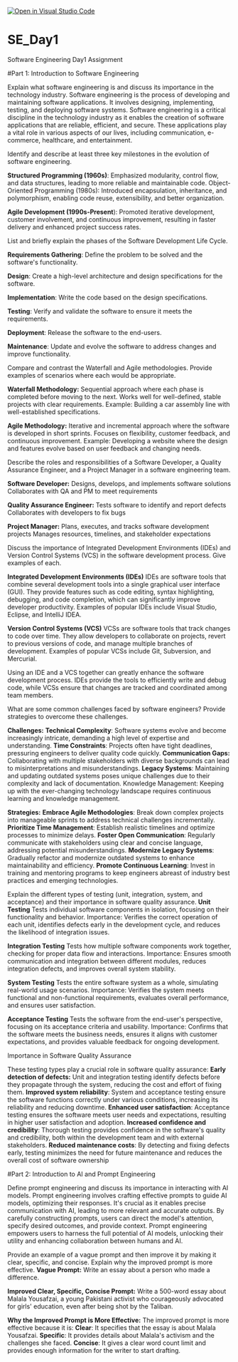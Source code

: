 [![Open in Visual Studio Code](https://classroom.github.com/assets/open-in-vscode-2e0aaae1b6195c2367325f4f02e2d04e9abb55f0b24a779b69b11b9e10269abc.svg)](https://classroom.github.com/online_ide?assignment_repo_id=15566742&assignment_repo_type=AssignmentRepo)
# SE_Day1
Software Engineering Day1 Assignment

#Part 1: Introduction to Software Engineering

Explain what software engineering is and discuss its importance in the technology industry.
Software engineering is the process of developing and maintaining software applications. It involves designing, implementing, testing, and deploying software systems. Software engineering is a critical discipline in the technology industry as it enables the creation of software applications that are reliable, efficient, and secure. These applications play a vital role in various aspects of our lives, including communication, e-commerce, healthcare, and entertainment.

Identify and describe at least three key milestones in the evolution of software engineering.

**Structured Programming (1960s)**: Emphasized modularity, control flow, and data structures, leading to more reliable and maintainable code.
Object-Oriented Programming (1980s): Introduced encapsulation, inheritance, and polymorphism, enabling code reuse, extensibility, and better organization.

**Agile Development (1990s-Present**): Promoted iterative development, customer involvement, and continuous improvement, resulting in faster delivery and enhanced project success rates.

List and briefly explain the phases of the Software Development Life Cycle.

**Requirements Gathering**: Define the problem to be solved and the software's functionality.

**Design**: Create a high-level architecture and design specifications for the software.

**Implementation**: Write the code based on the design specifications.

**Testing**: Verify and validate the software to ensure it meets the requirements.

**Deployment**: Release the software to the end-users.

**Maintenance**: Update and evolve the software to address changes and improve functionality.

Compare and contrast the Waterfall and Agile methodologies. Provide examples of scenarios where each would be appropriate.

**Waterfall Methodology:**
Sequential approach where each phase is completed before moving to the next.
Works well for well-defined, stable projects with clear requirements.
Example: Building a car assembly line with well-established specifications.

**Agile Methodology:**
Iterative and incremental approach where the software is developed in short sprints.
Focuses on flexibility, customer feedback, and continuous improvement.
Example: Developing a website where the design and features evolve based on user feedback and changing needs.

Describe the roles and responsibilities of a Software Developer, a Quality Assurance Engineer, and a Project Manager in a software engineering team.

**Software Developer:**
Designs, develops, and implements software solutions
Collaborates with QA and PM to meet requirements

**Quality Assurance Engineer:**
Tests software to identify and report defects
Collaborates with developers to fix bugs

**Project Manager:**
Plans, executes, and tracks software development projects
Manages resources, timelines, and stakeholder expectations

Discuss the importance of Integrated Development Environments (IDEs) and Version Control Systems (VCS) in the software development process. Give examples of each.

**Integrated Development Environments (IDEs)**
IDEs are software tools that combine several development tools into a single graphical user interface (GUI). They provide features such as code editing, syntax highlighting, debugging, and code completion, which can significantly improve developer productivity. Examples of popular IDEs include Visual Studio, Eclipse, and IntelliJ IDEA.

**Version Control Systems (VCS)**
VCSs are software tools that track changes to code over time. They allow developers to collaborate on projects, revert to previous versions of code, and manage multiple branches of development. Examples of popular VCSs include Git, Subversion, and Mercurial.

Using an IDE and a VCS together can greatly enhance the software development process. IDEs provide the tools to efficiently write and debug code, while VCSs ensure that changes are tracked and coordinated among team members.

What are some common challenges faced by software engineers? Provide strategies to overcome these challenges.

**Challenges:**
**Technical Complexity**: Software systems evolve and become increasingly intricate, demanding a high level of expertise and understanding.
**Time Constraints**: Projects often have tight deadlines, pressuring engineers to deliver quality code quickly.
**Communication Gaps:** Collaborating with multiple stakeholders with diverse backgrounds can lead to misinterpretations and misunderstandings.
**Legacy Systems**: Maintaining and updating outdated systems poses unique challenges due to their complexity and lack of documentation.
Knowledge Management: Keeping up with the ever-changing technology landscape requires continuous learning and knowledge management.

**Strategies:**
**Embrace Agile Methodologies**: Break down complex projects into manageable sprints to address technical challenges incrementally.
**Prioritize Time Management**: Establish realistic timelines and optimize processes to minimize delays.
**Foster Open Communication**: Regularly communicate with stakeholders using clear and concise language, addressing potential misunderstandings.
**Modernize Legacy Systems**: Gradually refactor and modernize outdated systems to enhance maintainability and efficiency.
**Promote Continuous Learning**: Invest in training and mentoring programs to keep engineers abreast of industry best practices and emerging technologies.

Explain the different types of testing (unit, integration, system, and acceptance) and their importance in software quality assurance.
**Unit Testing**
Tests individual software components in isolation, focusing on their functionality and behavior.
Importance: Verifies the correct operation of each unit, identifies defects early in the development cycle, and reduces the likelihood of integration issues.

**Integration Testing**
Tests how multiple software components work together, checking for proper data flow and interactions.
Importance: Ensures smooth communication and integration between different modules, reduces integration defects, and improves overall system stability.

**System Testing**
Tests the entire software system as a whole, simulating real-world usage scenarios.
Importance: Verifies the system meets functional and non-functional requirements, evaluates overall performance, and ensures user satisfaction.

**Acceptance Testing**
Tests the software from the end-user's perspective, focusing on its acceptance criteria and usability.
Importance: Confirms that the software meets the business needs, ensures it aligns with customer expectations, and provides valuable feedback for ongoing development.

Importance in Software Quality Assurance

These testing types play a crucial role in software quality assurance:
**Early detection of defects:** Unit and integration testing identify defects before they propagate through the system, reducing the cost and effort of fixing them.
**Improved system reliability**: System and acceptance testing ensure the software functions correctly under various conditions, increasing its reliability and reducing downtime.
**Enhanced user satisfaction**: Acceptance testing ensures the software meets user needs and expectations, resulting in higher user satisfaction and adoption.
**Increased confidence and credibility**: Thorough testing provides confidence in the software's quality and credibility, both within the development team and with external stakeholders.
**Reduced maintenance costs**: By detecting and fixing defects early, testing minimizes the need for future maintenance and reduces the overall cost of software ownership

#Part 2: Introduction to AI and Prompt Engineering


Define prompt engineering and discuss its importance in interacting with AI models.
Prompt engineering involves crafting effective prompts to guide AI models, optimizing their responses. It's crucial as it enables precise communication with AI, leading to more relevant and accurate outputs. By carefully constructing prompts, users can direct the model's attention, specify desired outcomes, and provide context. Prompt engineering empowers users to harness the full potential of AI models, unlocking their utility and enhancing collaboration between humans and AI.

Provide an example of a vague prompt and then improve it by making it clear, specific, and concise. Explain why the improved prompt is more effective.
**Vague Prompt:**
Write an essay about a person who made a difference.

**Improved Clear, Specific, Concise Prompt:**
Write a 500-word essay about Malala Yousafzai, a young Pakistani activist who courageously advocated for girls' education, even after being shot by the Taliban.

**Why the Improved Prompt is More Effective:**
The improved prompt is more effective because it is:
**Clear**: It specifies that the essay is about Malala Yousafzai.
**Specific**: It provides details about Malala's activism and the challenges she faced.
**Concise**: It gives a clear word count limit and provides enough information for the writer to start drafting.
